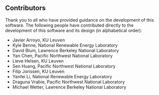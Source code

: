 ## Contributors

Thank you to all who have provided guidance on the development of this software.  The following people have contributed directly to the development of this software and its design (in alphabetical order):

- Javier Arroyo, KU Leuven
- Kyle Benne, National Renewable Energy Laboratory
- David Blum, Lawrence Berkeley National Laboratory
- Yan Chen, Pacific Northwest National Laboratory
- Lieve Helsen, KU Leuven
- Sen Huang, Pacific Northwest National Laboratory
- Filip Jorissen, KU Leuven
- Yanfei Li, National Renewable Energy Laboratory
- Draguna Vrabie, Pacific Northwest National Laboratory
- Michael Wetter, Lawrence Berkeley National Laboratory

